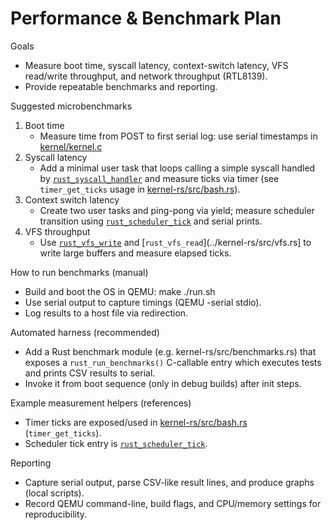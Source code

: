 # Performance & Benchmark Plan

Goals
- Measure boot time, syscall latency, context-switch latency, VFS read/write throughput, and network throughput (RTL8139).
- Provide repeatable benchmarks and reporting.

Suggested microbenchmarks
1. Boot time
   - Measure time from POST to first serial log: use serial timestamps in [kernel/kernel.c](../kernel/kernel.c)
2. Syscall latency
   - Add a minimal user task that loops calling a simple syscall handled by [`rust_syscall_handler`](../kernel-rs/src/syscalls.rs) and measure ticks via timer (see `timer_get_ticks` usage in [kernel-rs/src/bash.rs](../kernel-rs/src/bash.rs)).
3. Context switch latency
   - Create two user tasks and ping-pong via yield; measure scheduler transition using [`rust_scheduler_tick`](../kernel-rs/src/scheduler.rs) and serial prints.
4. VFS throughput
   - Use [`rust_vfs_write`](../kernel-rs/src/vfs.rs) and [`rust_vfs_read`](../kernel-rs/src/vfs.rs] to write large buffers and measure elapsed ticks.

How to run benchmarks (manual)
- Build and boot the OS in QEMU:
  make
  ./run.sh
- Use serial output to capture timings (QEMU -serial stdio).
- Log results to a host file via redirection.

Automated harness (recommended)
- Add a Rust benchmark module (e.g. kernel-rs/src/benchmarks.rs) that exposes a `rust_run_benchmarks()` C-callable entry which executes tests and prints CSV results to serial.
- Invoke it from boot sequence (only in debug builds) after init steps.

Example measurement helpers (references)
- Timer ticks are exposed/used in [kernel-rs/src/bash.rs](../kernel-rs/src/bash.rs) (`timer_get_ticks`).
- Scheduler tick entry is [`rust_scheduler_tick`](../kernel-rs/src/scheduler.rs).

Reporting
- Capture serial output, parse CSV-like result lines, and produce graphs (local scripts).
- Record QEMU command-line, build flags, and CPU/memory settings for reproducibility.
